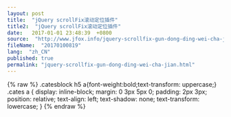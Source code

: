 ```yaml
---
layout: post
title:  "jQuery scrollFix滚动定位插件"
title2:  "jQuery scrollFix滚动定位插件"
date:   2017-01-01 23:48:39  +0800
source:  "http://www.jfox.info/jquery-scrollfix-gun-dong-ding-wei-cha-jian.html"
fileName:  "20170100819"
lang:  "zh_CN"
published: true
permalink: "jquery-scrollfix-gun-dong-ding-wei-cha-jian.html"
---
```

{% raw %}
.catesblock h5 a{font-weight:bold;text-transform: uppercase;}
.cates a {
display: inline-block;
margin: 0 3px 5px 0;
padding: 2px 3px;
position: relative;
text-align: left;
text-shadow: none;
text-transform: lowercase;
}
{% endraw %}